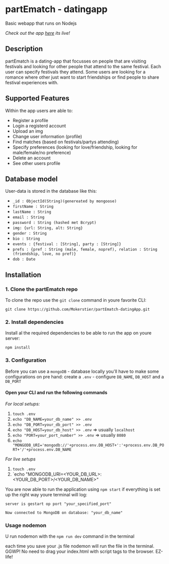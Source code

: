 # partEmatch - datingapp
Basic webapp that runs on Nodejs

_Check out the app [here](https://partematch.herokuapp.com/) its live!_

## Description
partEmatch is a dating-app that focusses on people that are visiting festivals and looking for other people that attend to the same festival. Each user can specify festivals they attend. Some users are looking for a romance where other just want to start friendships or find people to share festival experiences with.

## Supported Features
Within the app users are able to:
- Register a profile
- Login a registerd account
- Upload an img
- Change user information (profile)
- Find matches (based on festivals/partys attending)
- Specify preferences (looking for love/friendship, looking for male/female/no preference)
- Delete an account
- See other users profile

## Database model

User-data is stored in the database like this:
- `_id : ObjectId(String)(genereated by mongoose)`
- `firstName : String`
- `lastName : String`
- `email : String`
- `password : String (hashed met Bcrypt)`
- `img: {url: String, alt: String}`
- `gender : String`
- `bio : String`
- `events : {festival : [String], party : [String]}`
- `prefs : {pref : String (male, female, nopref), relation : String (friendship, love, no pref)}`
- `dob : Date`

## Installation
### 1. Clone the partEmatch repo
To clone the repo use the `git clone` command in youre favorite CLI:

`git clone https://github.com/Mokerstier/partEmatch-datingApp.git`

### 2. Install dependencies
Install al the required dependencies to be able to run the app on youre server:

`npm install`

### 3. Configuration
Before you can use a `mongoDB` - database locally you'll have to make some configurations on pre hand:
create a `.env` - configure `DB_NAME`, `DB_HOST` and a `DB_PORT`
#### Open your CLI and run the following commands
_For local setups:_
1. `touch .env`
2. `echo "DB_NAME=your_db_name" >> .env`
3. `echo "DB_PORT=your_db_port" >> .env`
4. `echo "DB_HOST=your_db_host" >> .env` => usually `localhost`
5. `echo "PORT=your_port_number" >> .env` => usually `8080`
6. `echo "MONGODB_URI='mongodb://'+process.env.DB_HOST+':'+process.env.DB_PORT+'/'+process.env.DB_NAME`

_For live setups_
1. `touch .env`
2. `echo "MONGODB_URI=<YOUR_DB_URL>:<YOUR_DB_PORT>/<YOUR_DB_NAME>"

You are now able to run the application using `npm start`
if everything is set up the right way youre terminal will log:

`server is gestart op port "your_specified_port"`

`Now connected to MongoDB on database: "your_db_name"`

### Usage nodemon

U run nodemon with the `npm run dev` command in the terminal

each time you save your .js file nodemon will run the file in the terminal. 
GGWP! No need to drag your index.html with script tags to the browser. EZ-life!
